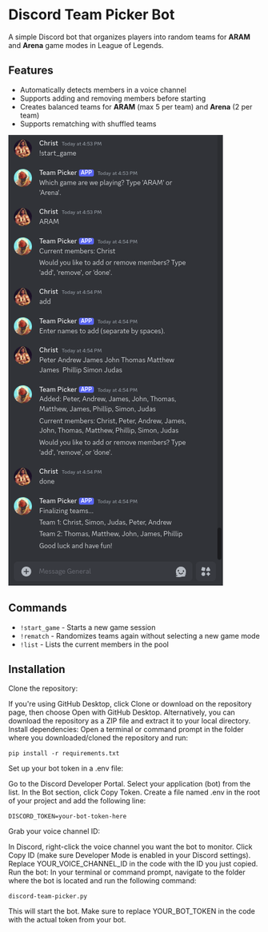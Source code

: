 # Discord Team Picker Bot

A simple Discord bot that organizes players into random teams for **ARAM** and **Arena** game modes in League of Legends.

## Features

- Automatically detects members in a voice channel
- Supports adding and removing members before starting
- Creates balanced teams for **ARAM** (max 5 per team) and **Arena** (2 per team)
- Supports rematching with shuffled teams



![Screenshot](discord-team-picker-screenshot.png)

## Commands

- `!start_game` - Starts a new game session
- `!rematch` - Randomizes teams again without selecting a new game mode
- `!list` - Lists the current members in the pool

## Installation
Clone the repository:

If you're using GitHub Desktop, click Clone or download on the repository page, then choose Open with GitHub Desktop.
Alternatively, you can download the repository as a ZIP file and extract it to your local directory.
Install dependencies: Open a terminal or command prompt in the folder where you downloaded/cloned the repository and run:

```
pip install -r requirements.txt
```
Set up your bot token in a .env file:

Go to the Discord Developer Portal.
Select your application (bot) from the list.
In the Bot section, click Copy Token.
Create a file named .env in the root of your project and add the following line:
```
DISCORD_TOKEN=your-bot-token-here
```
Grab your voice channel ID:

In Discord, right-click the voice channel you want the bot to monitor.
Click Copy ID (make sure Developer Mode is enabled in your Discord settings).
Replace YOUR_VOICE_CHANNEL_ID in the code with the ID you just copied.
Run the bot: In your terminal or command prompt, navigate to the folder where the bot is located and run the following command:

```
discord-team-picker.py
```
This will start the bot. Make sure to replace YOUR_BOT_TOKEN in the code with the actual token from your bot.

